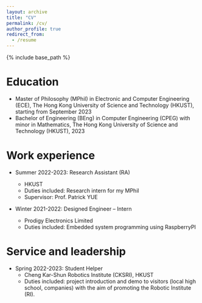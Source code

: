 ```yaml
---
layout: archive
title: "CV"
permalink: /cv/
author_profile: true
redirect_from:
  - /resume
---
```


{% include base_path %}

Education
======
* Master of Philosophy (MPhil) in Electronic and Computer Engineering (ECE), The Hong Kong University of Science and Technology (HKUST), starting from September 2023
* Bachelor of Engineering (BEng) in Computer Engineering (CPEG) with minor in Mathematics, The Hong Kong University of Science and Technology (HKUST), 2023



Work experience
======
* Summer 2022-2023: Research Assistant (RA)
  * HKUST
  * Duties included: Research intern for my MPhil
  * Supervisor: Prof. Patrick YUE

* Winter 2021-2022: Designed Engineer – Intern 
  * Prodigy Electronics Limited
  * Duties included: Embedded system programming using RaspberryPI


  
Service and leadership
======
* Spring 2022-2023: Student Helper
  * Cheng Kar-Shun Robotics Institute (CKSRI), HKUST
  * Duties included: project introduction and demo to visitors (local high school, companies) with the aim of promoting the Robotic Institute (RI).
